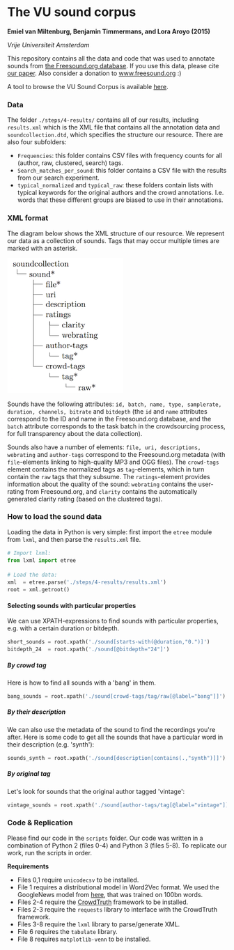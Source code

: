 # The VU sound corpus
**Emiel van Miltenburg, Benjamin Timmermans, and Lora Aroyo (2015)**

*Vrije Universiteit Amsterdam*


This repository contains all the data and code that was used to annotate sounds from [the Freesound.org database](www.freesound.org). If you use this data, please cite [our paper](http://www.lrec-conf.org/proceedings/lrec2016/summaries/206.html). Also consider a donation to www.freesound.org :)

A tool to browse the VU Sound Corpus is available [here](https://github.com/evanmiltenburg/SoundBrowser).

### Data
The folder  `./steps/4-results/` contains all of our results, including `results.xml` which is the XML file that contains all the annotation data and `soundcollection.dtd`, which specifies the structure our resource. There are also four subfolders:

* `Frequencies`: this folder contains CSV files with frequency counts for all (author, raw, clustered, search) tags.
* `Search_matches_per_sound`: this folder contains a CSV file with the results from our search experiment.
* `typical_normalized` and `typical_raw`: these folders contain lists with typical keywords for the original authors and the crowd annotations. I.e. words that these different groups are biased to use in their annotations.

### XML format
The diagram below shows the XML structure of our resource. We represent our data as a collection of sounds.
Tags that may occur multiple times are marked with an asterisk.

![XML format](./resources/images/sound_xml.png?raw=true)

Sounds have the following attributes: `id, batch, name, type, samplerate, duration, channels, bitrate` and `bitdepth` (the `id` and `name` attributes correspond to the ID and name in the Freesound.org database, and the `batch` attribute corresponds to the task batch in the crowdsourcing process, for full transparency about the data collection).

Sounds also have a number of elements: `file, uri, descriptions, webrating` and `author-tags` correspond to the Freesound.org metadata (with `file`-elements linking to high-quality MP3 and OGG files). The `crowd-tags` element contains the normalized tags as `tag`-elements, which in turn contain the `raw` tags that they subsume. The `ratings`-element provides information about the quality of the sound: `webrating` contains the user-rating from Freesound.org, and `clarity` contains the automatically generated clarity rating (based on the clustered tags).


### How to load the sound data

Loading the data in Python is very simple: first import the `etree` module from `lxml`, and then parse the `results.xml` file.

```python
# Import lxml:
from lxml import etree

# Load the data:
xml  = etree.parse('./steps/4-results/results.xml')
root = xml.getroot()
```
#### Selecting sounds with particular properties

We can use XPATH-expressions to find sounds with particular properties, e.g. with a certain duration or bitdepth.

```python
short_sounds = root.xpath('./sound[starts-with(@duration,"0.")]')
bitdepth_24  = root.xpath('./sound[@bitdepth="24"]')
```

##### By crowd tag

Here is how to find all sounds with a 'bang' in them.

```python
bang_sounds = root.xpath('./sound[crowd-tags/tag/raw[@label="bang"]]')
```
##### By their description

We can also use the metadata of the sound to find the recordings you're after. Here is some code to get all the sounds that have a particular word in their description (e.g. 'synth'):

```python
sounds_synth = root.xpath('./sound[description[contains(.,"synth")]]')
```

##### By original tag

Let's look for sounds that the original author tagged 'vintage':

```python
vintage_sounds = root.xpath('./sound[author-tags/tag[@label="vintage"]]')
```

### Code & Replication
Please find our code in the `scripts` folder. Our code was written in a combination of Python 2 (files 0-4) and Python 3 (files 5-8). To replicate our work, run the scripts in order.

**Requirements**

* Files 0,1 require `unicodecsv` to be installed.
* File 1 requires a distributional model in Word2Vec format. We used the GoogleNews model from [here](https://code.google.com/p/word2vec/), that was trained on 100bn words.
* Files 2-4 require the [CrowdTruth](https://github.com/CrowdTruth/CrowdTruth) framework to be installed.
* Files 2-3 require the `requests` library to interface with the CrowdTruth framework.
* Files 3-8 require the `lxml` library to parse/generate XML.
* File 6 requires the `tabulate` library.
* File 8 requires `matplotlib-venn` to be installed.
